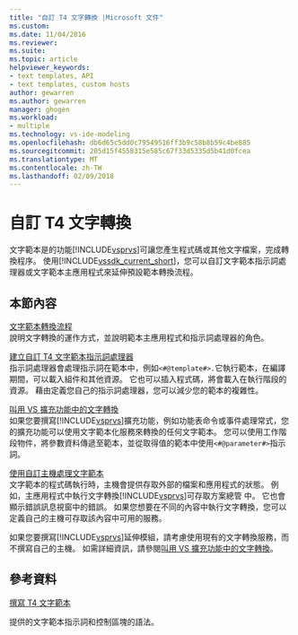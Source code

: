 ```yaml
---
title: "自訂 T4 文字轉換 |Microsoft 文件"
ms.custom: 
ms.date: 11/04/2016
ms.reviewer: 
ms.suite: 
ms.topic: article
helpviewer_keywords:
- text templates, API
- text templates, custom hosts
author: gewarren
ms.author: gewarren
manager: ghogen
ms.workload:
- multiple
ms.technology: vs-ide-modeling
ms.openlocfilehash: db6d65c5dd0c79549516ff3b9c58b8b59c4be885
ms.sourcegitcommit: 205d15f4558315e585c67f33d5335d5b41d0fcea
ms.translationtype: MT
ms.contentlocale: zh-TW
ms.lasthandoff: 02/09/2018
---
```

# <a name="customizing-t4-text-transformation"></a>自訂 T4 文字轉換
文字範本是的功能[!INCLUDE[vsprvs](../code-quality/includes/vsprvs_md.md)]可讓您產生程式碼或其他文字檔案，完成轉換程序。 使用[!INCLUDE[vssdk_current_short](../modeling/includes/vssdk_current_short_md.md)]，您可以自訂文字範本指示詞處理器或文字範本主應用程式來延伸預設範本轉換流程。  
  
## <a name="in-this-section"></a>本節內容  
 [文字範本轉換流程](../modeling/the-text-template-transformation-process.md)  
 說明文字轉換的運作方式，並說明範本主應用程式和指示詞處理器的角色。  
  
 [建立自訂 T4 文字範本指示詞處理器](../modeling/creating-custom-t4-text-template-directive-processors.md)  
 指示詞處理器會處理指示詞在範本中，例如`<#@template#>.`它執行範本，在編譯期間，可以載入組件和其他資源。 它也可以插入程式碼，將會載入在執行階段的資源。 藉由定義您自己的指示詞處理器，您可以減少您的範本的複雜性。  
  
 [叫用 VS 擴充功能中的文字轉換](../modeling/invoking-text-transformation-in-a-vs-extension.md)  
 如果您要撰寫[!INCLUDE[vsprvs](../code-quality/includes/vsprvs_md.md)]擴充功能，例如功能表命令或事件處理常式，您的擴充功能可以使用文字範本化服務來轉換的任何文字範本。 您可以使用工作階段物件，將參數資料傳遞至範本，並從取得值的範本中使用`<#@parameter#>`指示詞。  
  
 [使用自訂主機處理文字範本](../modeling/processing-text-templates-by-using-a-custom-host.md)  
 文字範本的程式碼執行時，主機會提供存取外部的檔案和應用程式的狀態。 例如，主應用程式中執行文字轉換[!INCLUDE[vsprvs](../code-quality/includes/vsprvs_md.md)]可存取方案總管 中。 它也會顯示錯誤訊息視窗中的錯誤。 如果您想要在不同的內容中執行文字轉換，您可以定義自己的主機可存取該內容中可用的服務。  
  
 如果您要撰寫[!INCLUDE[vsprvs](../code-quality/includes/vsprvs_md.md)]延伸模組，請考慮使用現有的文字轉換服務，而不撰寫自己的主機。 如需詳細資訊，請參閱[叫用 VS 擴充功能中的文字轉換](../modeling/invoking-text-transformation-in-a-vs-extension.md)。  
  
## <a name="reference"></a>參考資料  
 [撰寫 T4 文字範本](../modeling/writing-a-t4-text-template.md)  
  
 提供的文字範本指示詞和控制區塊的語法。